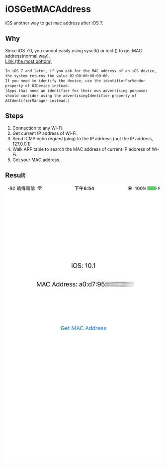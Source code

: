 # iOSGetMACAddress
iOS another way to get mac address after iOS 7.

## Why
Since iOS 7.0, you cannot easily using sysctl() or ioctl() to get MAC address(normal way).
<br />
[Link (the most bottom)](https://developer.apple.com/library/content/releasenotes/General/WhatsNewIniOS/Articles/iOS7.html)

```
In iOS 7 and later, if you ask for the MAC address of an iOS device, the system returns the value 02:00:00:00:00:00.
If you need to identify the device, use the identifierForVendor property of UIDevice instead.
(Apps that need an identifier for their own advertising purposes should consider using the advertisingIdentifier property of ASIdentifierManager instead.)
```

## Steps
1. Connection to any Wi-Fi.
2. Get current IP address of Wi-Fi.
3. Send ICMP echo request(ping) to the IP address.(not the IP address, 127.0.0.1)
4. Walk ARP table to search the MAC address of current IP address of Wi-Fi.
5. Get your MAC address.

## Result
<img src="example.PNG">

